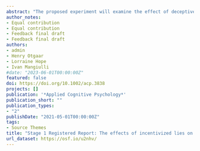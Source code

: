 ```yaml
---
abstract: "The proposed experiment will examine the effect of deceptive behavior on memory. Participants will be assigned to a “strong-incentive to cheat” or “weak-incentive to cheat” condition and play the adapted Sequential Dyadic Die-Rolling paradigm. Specifically, Player A (computer; participants think it is another participant) throws a die and reports it to Player B (participant). Then Player B throws his/her die, remembers the outcome, and reports it to Player A. Participants in the “strong-incentive to cheat” condition are monetarily punished if their die roll outcome differs from Player A's die roll outcome. Participants in the “weak-incentive to cheat” condition are not punished if the die roll outcomes differ. Two-days later, memory for the die-rolling event will be assessed. We predict that participants in the “strong-incentive to cheat” condition will have lower belief and recollection for the die-rolling event and will report more errors than participants in the “weak-incentive to cheat” condition."
author_notes:
- Equal contribution
- Equal contribution
- Feedback final draft
- Feedback final draft
authors:
- admin
- Henry Otgaar
- Lorraine Hope
- Ivan Mangiulli
#date: "2023-06-01T00:00:00Z"
featured: false
doi: https://doi.org/10.1002/acp.3838
projects: []
publication: '*Applied Cognitive Psychology*'
publication_short: ""
publication_types:
- "2"
publishDate: "2021-05-01T00:00:00Z"
tags:
- Source Themes
title: "Stage 1 Registered Report: The effects of incentivized lies on memory"
url_dataset: https://osf.io/u2nhv/
---
```




